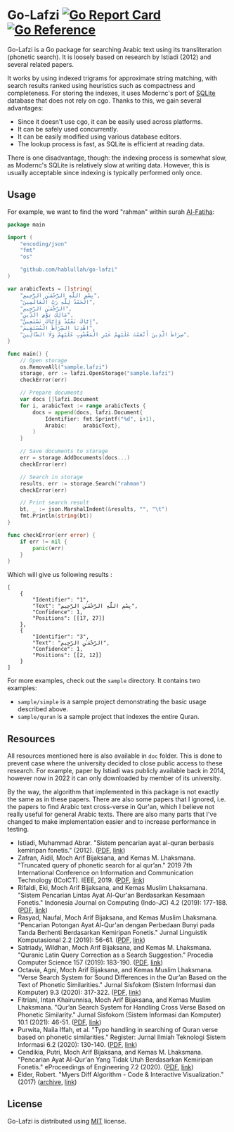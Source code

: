 # Go-Lafzi [![Go Report Card][report-badge]][report-url] [![Go Reference][doc-badge]][doc-url]

Go-Lafzi is a Go package for searching Arabic text using its transliteration (phonetic search). It is loosely based on research by Istiadi (2012) and several related papers.

It works by using indexed trigrams for approximate string matching, with search results ranked using heuristics such as compactness and completeness. For storing the indexes, it uses Modernc's port of [SQLite][sqlite] database that does not rely on cgo. Thanks to this, we gain several advantages:

- Since it doesn't use cgo, it can be easily used across platforms.
- It can be safely used concurrently.
- It can be easily modified using various database editors.
- The lookup process is fast, as SQLite is efficient at reading data.

There is one disadvantage, though: the indexing process is somewhat slow, as Modernc's SQLite is relatively slow at writing data. However, this is usually acceptable since indexing is typically performed only once.

## Usage

For example, we want to find the word "rahman" within surah [Al-Fatiha][al-fatiha]:

```go
package main

import (
	"encoding/json"
	"fmt"
	"os"

	"github.com/hablullah/go-lafzi"
)

var arabicTexts = []string{
	"بِسْمِ اللَّهِ الرَّحْمَـٰنِ الرَّحِيمِ",
	"الْحَمْدُ لِلَّهِ رَبِّ الْعَالَمِينَ",
	"الرَّحْمَـٰنِ الرَّحِيمِ",
	"مَالِكِ يَوْمِ الدِّينِ",
	"إِيَّاكَ نَعْبُدُ وَإِيَّاكَ نَسْتَعِينُ",
	"اهْدِنَا الصِّرَاطَ الْمُسْتَقِيمَ",
	"صِرَاطَ الَّذِينَ أَنْعَمْتَ عَلَيْهِمْ غَيْرِ الْمَغْضُوبِ عَلَيْهِمْ وَلَا الضَّالِّينَ",
}

func main() {
	// Open storage
	os.RemoveAll("sample.lafzi")
	storage, err := lafzi.OpenStorage("sample.lafzi")
	checkError(err)

	// Prepare documents
	var docs []lafzi.Document
	for i, arabicText := range arabicTexts {
		docs = append(docs, lafzi.Document{
			Identifier: fmt.Sprintf("%d", i+1),
			Arabic:     arabicText},
		)
	}

	// Save documents to storage
	err = storage.AddDocuments(docs...)
	checkError(err)

	// Search in storage
	results, err := storage.Search("rahman")
	checkError(err)

	// Print search result
	bt, _ := json.MarshalIndent(&results, "", "\t")
	fmt.Println(string(bt))
}

func checkError(err error) {
	if err != nil {
		panic(err)
	}
}
```

Which will give us following results :

```
[
	{
		"Identifier": "1",
		"Text": "بِسْمِ اللَّهِ الرَّحْمَـٰنِ الرَّحِيمِ",
		"Confidence": 1,
		"Positions": [[17, 27]]
	},
	{
		"Identifier": "3",
		"Text": "الرَّحْمَـٰنِ الرَّحِيمِ",
		"Confidence": 1,
		"Positions": [[2, 12]]
	}
]
```

For more examples, check out the `sample` directory. It contains two examples:

- `sample/simple` is a sample project demonstrating the basic usage described above.
- `sample/quran` is a sample project that indexes the entire Quran.

## Resources

All resources mentioned here is also available in `doc` folder. This is done to prevent case where the university decided to close public access to these research. For example, paper by Istiadi was publicly available back in 2014, however now in 2022 it can only downloaded by member of its university.

By the way, the algorithm that implemented in this package is not exactly the same as in these papers. There are also some papers that I ignored, i.e. the papers to find Arabic text cross-verse in Qur'an, which I believe not really useful for general Arabic texts. There are also many parts that I've changed to make implementation easier and to increase performance in testing.

- Istiadi, Muhammad Abrar. "Sistem pencarian ayat al-quran berbasis kemiripan fonetis." (2012). ([PDF][istiadi-pdf], [link][istiadi-url])
- Zafran, Aidil, Moch Arif Bijaksana, and Kemas M. Lhaksmana. "Truncated query of phonetic search for al qur’an." 2019 7th International Conference on Information and Communication Technology (ICoICT). IEEE, 2019. ([PDF][zafran-pdf], [link][zafran-url])
- Rifaldi, Eki, Moch Arif Bijaksana, and Kemas Muslim Lhaksamana. "Sistem Pencarian Lintas Ayat Al-Qur'an Berdasarkan Kesamaan Fonetis." Indonesia Journal on Computing (Indo-JC) 4.2 (2019): 177-188. ([PDF][rifaldi-pdf], [link][rifaldi-url])
- Rasyad, Naufal, Moch Arif Bijaksana, and Kemas Muslim Lhaksmana. "Pencarian Potongan Ayat Al-Qur'an dengan Perbedaan Bunyi pada Tanda Berhenti Berdasarkan Kemiripan Fonetis." Jurnal Linguistik Komputasional 2.2 (2019): 56-61. ([PDF][rasyad-pdf], [link][rasyad-url])
- Satriady, Wildhan, Moch Arif Bijaksana, and Kemas M. Lhaksmana. "Quranic Latin Query Correction as a Search Suggestion." Procedia Computer Science 157 (2019): 183-190. ([PDF][satriady-pdf], [link][satriady-url])
- Octavia, Agni, Moch Arif Bijaksana, and Kemas Muslim Lhaksmana. "Verse Search System for Sound Differences in the Qur’an Based on the Text of Phonetic Similarities." Jurnal Sisfokom (Sistem Informasi dan Komputer) 9.3 (2020): 317-322. ([PDF][octavia-pdf], [link][octavia-url])
- Fitriani, Intan Khairunnisa, Moch Arif Bijaksana, and Kemas Muslim Lhaksmana. "Qur’an Search System for Handling Cross Verse Based on Phonetic Similarity." Jurnal Sisfokom (Sistem Informasi dan Komputer) 10.1 (2021): 46-51. ([PDF][fitriani-pdf], [link][fitriani-url])
- Purwita, Naila Iffah, et al. "Typo handling in searching of Quran verse based on phonetic similarities." Register: Jurnal Ilmiah Teknologi Sistem Informasi 6.2 (2020): 130-140. ([PDF][purwita-pdf], [link][purwita-url])
- Cendikia, Putri, Moch Arif Bijaksana, and Kemas M. Lhaksmana. "Pencarian Ayat Al-Qur'an Yang Tidak Utuh Berdasarkan Kemiripan Fonetis." eProceedings of Engineering 7.2 (2020). ([PDF][cendekia-pdf], [link][cendekia-url])
- Elder, Robert. "Myers Diff Algorithm - Code &amp; Interactive Visualization." (2017) ([archive][elder-archive], [link][elder-url])

## License

Go-Lafzi is distributed using [MIT] license.

[report-badge]: https://goreportcard.com/badge/github.com/hablullah/go-lafzi
[report-url]: https://goreportcard.com/report/github.com/hablullah/go-lafzi
[doc-badge]: https://pkg.go.dev/badge/github.com/hablullah/go-lafzi.svg
[doc-url]: https://pkg.go.dev/github.com/hablullah/go-lafzi
[sqlite]: https://gitlab.com/cznic/sqlite
[al-fatiha]: http://tanzil.net/#1:1
[istiadi-pdf]: doc/2012-ma-istiadi.pdf
[istiadi-url]: http://repository.ipb.ac.id:8080/handle/123456789/56060?show=full
[zafran-pdf]: doc/2019-a-zafran.pdf
[zafran-url]: https://ieeexplore.ieee.org/abstract/document/8835336/
[rifaldi-pdf]: doc/2019-e-rifaldi.pdf
[rifaldi-url]: http://socj.telkomuniversity.ac.id/ojs/index.php/indojc/article/view/342
[rasyad-pdf]: doc/2019-n-rasyad.pdf
[rasyad-url]: http://inacl.id/journal/index.php/jlk/article/view/25
[satriady-pdf]: doc/2019-w-satriady.pdf
[satriady-url]: https://www.sciencedirect.com/science/article/pii/S1877050919310749
[octavia-pdf]: doc/2020-a-octavia.pdf
[octavia-url]: http://jurnal.atmaluhur.ac.id/index.php/sisfokom/article/view/935
[fitriani-pdf]: doc/2020-ik-fitriani.pdf
[fitriani-url]: http://jurnal.atmaluhur.ac.id/index.php/sisfokom/article/view/986
[purwita-pdf]: doc/2020-ni-purwita.pdf
[purwita-url]: http://journal.unipdu.ac.id/index.php/register/article/view/2065
[cendekia-pdf]: doc/2020-p-cendekia.pdf
[cendekia-url]: https://openlibrarypublications.telkomuniversity.ac.id/index.php/engineering/article/view/13104
[elder-archive]: doc/2017-r-elder.htm
[elder-url]: https://blog.robertelder.org/diff-algorithm/
[mit]: http://choosealicense.com/licenses/mit/
